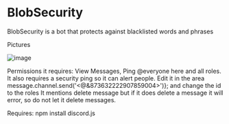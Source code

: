 # BlobSecurity
BlobSecurity is a bot that protects against blacklisted words and phrases

Pictures

![image](https://user-images.githubusercontent.com/59180376/128630156-817855d1-6fd5-4c36-90ab-b0c53759f53b.png)

Permissions it requires:
View Messages, Ping @everyone here and all roles.
It also requires a security ping so it can alert people. Edit it in the area message.channel.send('<@&873632222907859004>')}; and change the id to the roles
It mentions delete message but if it does delete a message it will error, so do not let it delete messages.


Requires: npm install discord.js


